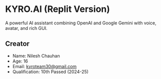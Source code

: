 # KYRO.AI (Replit Version)

A powerful AI assistant combining OpenAI and Google Gemini with voice, avatar, and rich GUI.

## Creator
- Name: Nilesh Chauhan
- Age: 16
- Email: kyroteam30@gmail.com
- Qualification: 10th Passed (2024-25)